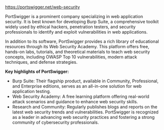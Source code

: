https://portswigger.net/web-security

PortSwigger is a prominent company specializing in web application security. It is best known for developing Burp Suite, a comprehensive toolkit widely used by ethical hackers, penetration testers, and security professionals to identify and exploit vulnerabilities in web applications.

In addition to its software, PortSwigger provides a rich library of educational resources through its Web Security Academy. This platform offers free, hands-on labs, tutorials, and theoretical materials to teach web security concepts, including OWASP Top 10 vulnerabilities, modern attack techniques, and defense strategies.

**Key highlights of PortSwigger:**
- Burp Suite: Their flagship product, available in Community, Professional, and Enterprise editions, serves as an all-in-one solution for web application testing.
- Web Security Academy: A free learning platform offering real-world attack scenarios and guidance to enhance web security skills.
- Research and Community: Regularly publishes blogs and reports on the latest web security trends and vulnerabilities.
PortSwigger is recognized as a leader in advancing web security practices and fostering a strong community of cybersecurity professionals.
